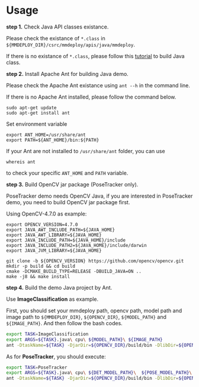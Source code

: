 # Usage

**step 1.** Check Java API classes existance.

Please check the existance of `*.class` in `${MMDEPLOY_DIR}/csrc/mmdeploy/apis/java/mmdeploy`.

If there is no existance of `*.class`, please follow this [tutorial](../../csrc/mmdeploy/apis/java/README.md) to build Java class.

**step 2.** Install Apache Ant for building Java demo.

Please check the Apache Ant existance using `ant --h` in the command line.

If there is no Apache Ant installed, please follow the command below.

```
sudo apt-get update
sudo apt-get install ant
```

Set environment variable

```
export ANT_HOME=/usr/share/ant
export PATH=${ANT_HOME}/bin:${PATH}
```

If your Ant are not installed to `/usr/share/ant` folder, you can use

```
whereis ant
```
to check your specific `ANT_HOME` and `PATH` variable.


**step 3.** Build OpenCV jar package (PoseTracker only).

PoseTracker demo needs OpenCV Java, if you are interested in PoseTracker demo, you need to build OpenCV jar package first.

Using OpenCV-4.7.0 as example:

```
export OPENCV_VERSION=4.7.0
export JAVA_AWT_INCLUDE_PATH=${JAVA_HOME}
export JAVA_AWT_LIBRARY=${JAVA_HOME}
export JAVA_INCLUDE_PATH=${JAVA_HOME}/include
export JAVA_INCLUDE_PATH2=${JAVA_HOME}/include/darwin
export JAVA_JVM_LIBRARY=${JAVA_HOME}

git clone -b ${OPENCV_VERSION} https://github.com/opencv/opencv.git
mkdir -p build && cd build
cmake -DCMAKE_BUILD_TYPE=RELEASE -DBUILD_JAVA=ON ..
make -j8 && make install
```

**step 4.** Build the demo Java project by Ant.

Use **ImageClassification** as example.

First, you should set your mmdeploy path, opencv path, model path and image path to `${MMDEPLOY_DIR}`, `${OPENCV_DIR}`, `${MODEL_PATH}` and `${IMAGE_PATH}`. And then follow the bash codes.

```bash
export TASK=ImageClassification
export ARGS=${TASK}.java\ cpu\ ${MODEL_PATH}\ ${IMAGE_PATH}
ant -DtaskName=${TASK} -DjarDir=${OPENCV_DIR}/build/bin -DlibDir=${OPENCV_DIR}/build/lib:${MMDEPLOY_DIR}/build/lib -Dcommand=${ARGS}
```

As for **PoseTracker**, you should execute:

```bash
export TASK=PoseTracker
export ARGS=${TASK}.java\ cpu\ ${DET_MODEL_PATH}\  ${POSE_MODEL_PATH}\ ${VIDEO_PATH}
ant -DtaskName=${TASK} -DjarDir=${OPENCV_DIR}/build/bin -DlibDir=${OPENCV_DIR}/build/lib:${MMDEPLOY_DIR}/build/lib -Dcommand=${ARGS}
```
